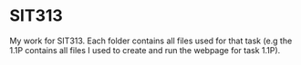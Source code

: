 # SIT313
My work for SIT313.
Each folder contains all files used for that task (e.g the 1.1P contains all files I used to create and run the webpage for task 1.1P).
